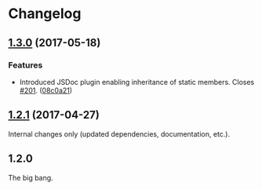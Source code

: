 Changelog
=========

## [1.3.0](https://github.com/ckeditor/ckeditor5-dev/compare/@ckeditor/jsdoc-plugins@1.2.1...@ckeditor/jsdoc-plugins@1.3.0) (2017-05-18)

### Features

* Introduced JSDoc plugin enabling inheritance of static members. Closes [#201](https://github.com/ckeditor/ckeditor5-dev/issues/201). ([08c0a21](https://github.com/ckeditor/ckeditor5-dev/commit/08c0a21))


## [1.2.1](https://github.com/ckeditor/ckeditor5-dev/compare/@ckeditor/jsdoc-plugins@1.2.0...@ckeditor/jsdoc-plugins@1.2.1) (2017-04-27)

Internal changes only (updated dependencies, documentation, etc.).


## 1.2.0

The big bang.

